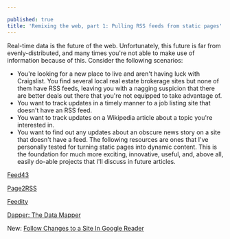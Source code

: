 ```yaml
---

published: true
title: 'Remixing the web, part 1: Pulling RSS feeds from static pages'
---
```

Real-time data is the future of the web. Unfortunately, this future is far from evenly-distributed, and many times you're not able to make use of information because of this. Consider the following scenarios:
* You're looking for a new place to live and aren't having luck with Craigslist. You find several local real estate brokerage sites but none of them have RSS feeds, leaving you with a nagging suspicion that there are better deals out there that you're not equipped to take advantage of.
* You want to track updates in a timely manner to a job listing site that doesn't have an RSS feed.
* You want to track updates on a Wikipedia article about a topic you're interested in.
* You want to find out any updates about an obscure news story on a site that doesn't have a feed.
The following resources are ones that I've personally tested for turning static pages into dynamic content. This is the foundation for much more exciting, innovative, useful, and, above all, easily do-able projects that I'll discuss in future articles.

[Feed43](http://feed43.com/)

[Page2RSS](http://page2rss.com/)

[Feedity](http://feedity.com/)

[Dapper: The Data Mapper](http://www.dapper.net/open/)

New: [Follow Changes to a Site In Google Reader](http://googlereader.blogspot.com/2010/01/follow-changes-to-any-website.html)
